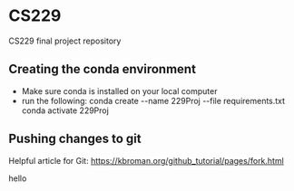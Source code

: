 # CS229
CS229 final project repository


## Creating the conda environment
- Make sure conda is installed on your local computer
- run the following:
    conda create --name 229Proj --file requirements.txt
    conda activate 229Proj

## Pushing changes to git
Helpful article for Git:
https://kbroman.org/github_tutorial/pages/fork.html

hello

